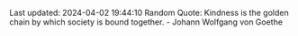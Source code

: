 Last updated: 2024-04-02 19:44:10
Random Quote: Kindness is the golden chain by which society is bound together. - Johann Wolfgang von Goethe